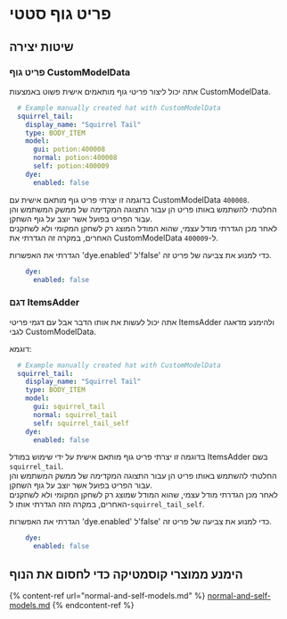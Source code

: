 # פריט גוף סטטי

## שיטות יצירה

### פריט גוף CustomModelData

אתה יכול ליצור פריטי גוף מותאמים אישית פשוט באמצעות CustomModelData.

```yaml
  # Example manually created hat with CustomModelData
  squirrel_tail:
    display_name: "Squirrel Tail"
    type: BODY_ITEM
    model:
      gui: potion:400008
      normal: potion:400008
      self: potion:400009
    dye:
      enabled: false
```

בדוגמה זו יצרתי פריט גוף מותאם אישית עם CustomModelData `400008`.\
החלטתי להשתמש באותו פריט הן עבור התצוגה המקדימה של ממשק המשתמש והן עבור הפריט בפועל אשר יוצב על גוף השחקן.\
לאחר מכן הגדרתי מודל עצמי, שהוא המודל המוצג רק לשחקן המקומי ולא לשחקנים האחרים, במקרה זה הגדרתי את CustomModelData ל-`400009`.&#x20;

הגדרתי את האפשרות 'dye.enabled' ל'false' כדי למנוע את צביעה של פריט זה.

```yaml
    dye:
      enabled: false
```

### דגם ItemsAdder

אתה יכול לעשות את אותו הדבר אבל עם דגמי פריטי ItemsAdder ולהימנע מדאגה לגבי CustomModelData.

דוגמא:

```yaml
  # Example manually created hat with CustomModelData
  squirrel_tail:
    display_name: "Squirrel Tail"
    type: BODY_ITEM
    model:
      gui: squirrel_tail
      normal: squirrel_tail
      self: squirrel_tail_self
    dye:
      enabled: false
```

בדוגמה זו יצרתי פריט גוף מותאם אישית על ידי שימוש במודל ItemsAdder בשם `squirrel_tail`.\
החלטתי להשתמש באותו פריט הן עבור התצוגה המקדימה של ממשק המשתמש והן עבור הפריט בפועל אשר יוצב על גוף השחקן.\
לאחר מכן הגדרתי מודל עצמי, שהוא המודל שמוצג רק לשחקן המקומי ולא לשחקנים האחרים, במקרה הזה הגדרתי אותו ל-`squirrel_tail_self`.

הגדרתי את האפשרות 'dye.enabled' ל'false' כדי למנוע את צביעה של פריט זה.

```yaml
    dye:
      enabled: false
```

## הימנע ממוצרי קוסמטיקה כדי לחסום את הנוף

{% content-ref url="normal-and-self-models.md" %}
[normal-and-self-models.md](normal-and-self-models.md)
{% endcontent-ref %}
